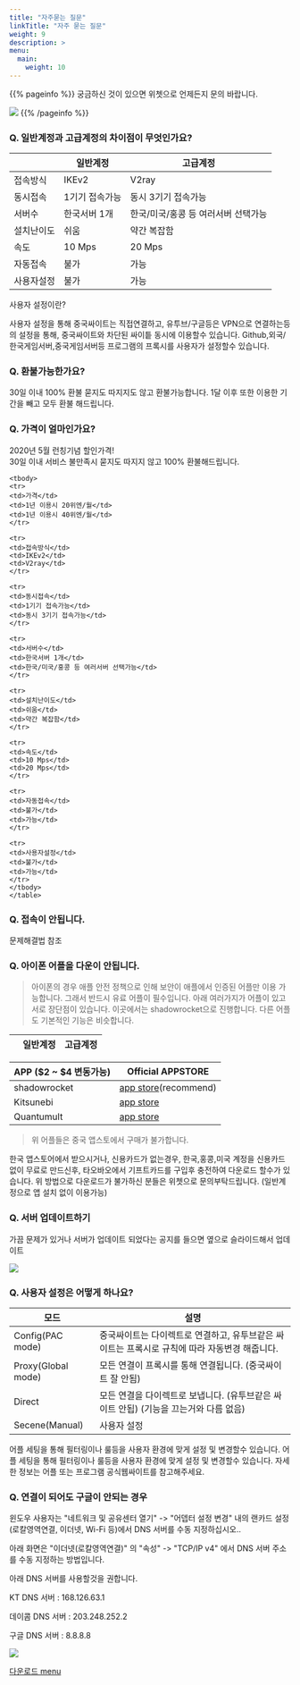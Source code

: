 ```yaml
---
title: "자주묻는 질문"
linkTitle: "자주 묻는 질문"
weight: 9
description: >
menu:
  main:
    weight: 10
---
```

 
{{% pageinfo %}}
궁금하신 것이 있으면 위쳇으로 언제든지 문의 바랍니다.

![](/img/wechatqr2.jpeg)
{{% /pageinfo %}}

### Q. 일반계정과 고급계정의 차이점이 무엇인가요?

|       | 일반계정         | 고급계정 |
|-----------|-----------------|-----------|
| 접속방식 | IKEv2 |V2ray|
| 동시접속 | 1기기 접속가능 |동시 3기기 접속가능|
| 서버수  | 한국서버 1개 | 한국/미국/홍콩 등 여러서버 선택가능|
| 설치난이도  | 쉬움 | 약간 복잡함|
| 속도  | 10 Mps | 20 Mps|
| 자동접속  | 불가 |가능|
| 사용자설정  | 불가 |가능 |

사용자 설정이란?

사용자 설정을 통해 중국싸이트는 직접연결하고, 유투브/구글등은 VPN으로 연결하는등의 설정을 통해, 중국싸이트와 차단된 싸이틑 동시에 이용할수 있습니다.
Github,외국/한국게임서버,중국게임서버등 프로그램의 프록시를 사용자가 설정할수 있습니다.

### Q. 환불가능한가요?
 30일 이내 100% 환불 묻지도 따지지도 않고 환불가능합니다.
 1달 이후 또한 이용한 기간을 빼고 모두 환불 해드립니다.

### Q. 가격이 얼마인가요?

<div class="table container" style="max-width: max-content;">
	<p class="lead mt-5">2020년 5월 런칭기념 할인가격!<br>
		30일 이내 서비스 불만족시 묻지도 따지지 않고 100% 환불해드립니다.
	</p>
<table style="max-width: max-content;">
	<thead>
	<tr>
	<th></th>
	<th>일반계정</th>
	<th>고급계정</th>
	</tr>
	</thead>
	
	<tbody>
	<tr>
	<td>가격</td>
	<td>1년 이용시 20위엔/월</td>
	<td>1년 이용시 40위엔/월</td>
	</tr>
	
	<tr>
	<td>접속방식</td>
	<td>IKEv2</td>
	<td>V2ray</td>
	</tr>
	
	<tr>
	<td>동시접속</td>
	<td>1기기 접속가능</td>
	<td>동시 3기기 접속가능</td>
	</tr>
	
	<tr>
	<td>서버수</td>
	<td>한국서버 1개</td>
	<td>한국/미국/홍콩 등 여러서버 선택가능</td>
	</tr>
	
	<tr>
	<td>설치난이도</td>
	<td>쉬움</td>
	<td>약간 복잡함</td>
	</tr>
	
	<tr>
	<td>속도</td>
	<td>10 Mps</td>
	<td>20 Mps</td>
	</tr>
	
	<tr>
	<td>자동접속</td>
	<td>불가</td>
	<td>가능</td>
	</tr>
	
	<tr>
	<td>사용자설정</td>
	<td>불가</td>
	<td>가능</td>
	</tr>
	</tbody>
	</table>
</div>

### Q. 접속이 안됩니다.
 문제해결법 참조

### Q. 아이폰 어플을 다운이 안됩니다.

>아이폰의 경우 애플 안전 정책으로 인해 보안이 애플에서 인증된 어플만 이용 가능합니다. 그래서 반드시 유료 어플이 필수입니다. 아래 여러가지가 어플이 있고 서로 장단점이 있습니다. 이곳에서는 shadowrocket으로 진행합니다. 다른 어플도 기본적인 기능은 비슷합니다.

| APP ($2 ~ $4 변동가능)                  | Official APPSTORE   |
|----------------------|------------------------------------|
| shadowrocket   | [app store](https://apps.apple.com/us/app/shadowrocket/id932747118)(recommend)   |
| Kitsunebi       | [app store](https://apps.apple.com/us/app/kitsunebi-proxy-utility/id1446584073)  |
| Quantumult    | [app store](https://apps.apple.com/us/app/quantumult/id1252015438)  |

> 위 어플들은 중국 앱스토에서 구매가 불가합니다.

한국 앱스토어에서 받으시거나,  신용카드가 없는경우, 한국,홍콩,미국 계정을 신용카드 없이 무료로 만드신후, 타오바오에서 기프트카드를 구입후 충전하여 다운로드 할수가 있습니다.
위 방법으로 다운로드가 불가하신 분들은 위쳇으로 문의부탁드립니다. (일반계정으로 앱 설치 없이 이용가능)

### Q. 서버 업데이트하기

가끔 문제가 있거나 서버가 업데이트 되었다는 공지를 들으면 옆으로 슬라이드해서 업데이트 

![](/img/update.jpg)


### Q. 사용자 설정은 어떻게 하나요?



| 모드      | 설명         |
|-----------|-----------------|
| Config(PAC mode)  | 중국싸이트는 다이렉트로 연결하고, 유투브같은 싸이트는 프록시로 규칙에 따라 자동변경 해줍니다. |
| Proxy(Global mode)  | 모든 연결이 프록시를 통해 연결됩니다. (중국싸이트 잘 안됨)|
| Direct  | 모든 연결을 다이렉트로 보냅니다. (유투브같은 싸이트 안됩) (기능을 끄는거와 다름 없음) |
| Secene(Manual)  | 사용자 설정 |
> 
어플 세팅을 통해 필터링이나 룰등을 사용자 환경에 맞게 설정 및 변경할수 있습니다.
어플 세팅을 통해 필터링이나 룰등을 사용자 환경에 맞게 설정 및 변경할수 있습니다.
자세한 정보는 어플 또는 프로그램 공식웹싸이트를 참고해주세요.


### Q. 연결이 되어도 구글이 안되는 경우

윈도우 사용자는 "네트워크 및 공유센터 열기" -> "어뎁터 설정 변경" 내의 랜카드 설정(로칼영역연결, 이더넷, Wi-Fi 등)에서 DNS 서버를 수동 지정하십시오..

아래 화면은 "이더넷(로칼영역연결)" 의 "속성" -> "TCP/IP v4" 에서 DNS 서버 주소를 수동 지정하는 방법입니다.

아래 DNS 서버를 사용할것을 권합니다.

KT DNS 서버	: 168.126.63.1

데이콤 DNS 서버	: 203.248.252.2

구글 DNS 서버 : 8.8.8.8

![](/img/dns.jpg)



<a href="http://v2red.com/files/public-docs/app/app-release.apk" target="_blank" rel="noopener">다운로드 menu</a>
